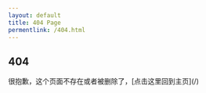 ```yaml
---
layout: default
title: 404 Page
permentlink: /404.html
---
```



<div class="post-content">
    <article>
        <h2>404</h2>
        <p>很抱歉，这个页面不存在或者被删除了，[点击这里回到主页](/)</p>
    </article>
</div>
